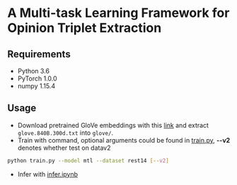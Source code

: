 # A Multi-task Learning Framework for Opinion Triplet Extraction

## Requirements

* Python 3.6
* PyTorch 1.0.0
* numpy 1.15.4

## Usage

* Download pretrained GloVe embeddings with this [link](http://nlp.stanford.edu/data/wordvecs/glove.840B.300d.zip) and extract `glove.840B.300d.txt` into `glove/`.
* Train with command, optional arguments could be found in [train.py](/train.py), **--v2** denotes whether test on datav2
```bash
python train.py --model mtl --dataset rest14 [--v2]
```
* Infer with [infer.ipynb](/infer.ipynb)

